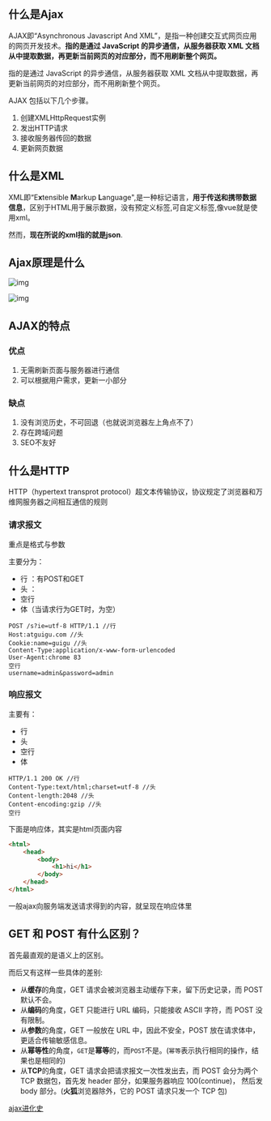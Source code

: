 

## 什么是Ajax

AJAX即“Asynchronous Javascript And XML”，是指一种创建交互式网页应用的网页开发技术。**指的是通过 JavaScript 的异步通信，从服务器获取 XML 文档从中提取数据，再更新当前网页的对应部分，而不用刷新整个网页。**

指的是通过 JavaScript 的异步通信，从服务器获取 XML 文档从中提取数据，再更新当前网页的对应部分，而不用刷新整个网页。



AJAX 包括以下几个步骤。

1. 创建XMLHttpRequest实例
2. 发出HTTP请求
3. 接收服务器传回的数据
4. 更新网页数据



## 什么是XML

XML即“E**x**tensible **M**arkup **L**anguage",是一种标记语言，**用于传送和携带数据信息**，区别于HTML用于展示数据，没有预定义标签,可自定义标签,像vue就是使用xml。

然而，**现在所说的xml指的就是json**.



## Ajax原理是什么

![img](https://p1-jj.byteimg.com/tos-cn-i-t2oaga2asx/gold-user-assets/2018/12/18/167bd019240a457b~tplv-t2oaga2asx-watermark.awebp)

![img](https://p1-jj.byteimg.com/tos-cn-i-t2oaga2asx/gold-user-assets/2018/12/18/167bd023855c0bf7~tplv-t2oaga2asx-watermark.awebp)



## AJAX的特点

### 优点

1. 无需刷新页面与服务器进行通信
2. 可以根据用户需求，更新一小部分

### 缺点

1. 没有浏览历史，不可回退（也就说浏览器左上角点不了）
2. 存在跨域问题
3. SEO不友好



## 什么是HTTP

HTTP（hypertext transprot protocol）超文本传输协议，协议规定了浏览器和万维网服务器之间相互通信的规则



### 请求报文

重点是格式与参数

主要分为： 

* 行 ：有POST和GET
* 头 ：
* 空行 
* 体（当请求行为GET时，为空）

```http
POST /s?ie=utf-8 HTTP/1.1 //行
Host:atguigu.com //头
Cookie:name=guigu //头
Content-Type:application/x-www-form-urlencoded
User-Agent:chrome 83
空行
username=admin&password=admin
```





### 响应报文

主要有：

* 行
* 头
* 空行
* 体



```http
HTTP/1.1 200 OK //行
Content-Type:text/html;charset=utf-8 //头
Content-length:2048 //头
Content-encoding:gzip //头
空行
```

下面是响应体，其实是html页面内容

```html
<html>
    <head>
        <body>
            <h1>hi</h1>
        </body>
    </head>
</html>
```

一般ajax向服务端发送请求得到的内容，就呈现在响应体里










## GET 和 POST 有什么区别？

首先最直观的是语义上的区别。

而后又有这样一些具体的差别:

-   从**缓存**的角度，GET 请求会被浏览器主动缓存下来，留下历史记录，而 POST 默认不会。
-   从**编码**的角度，GET 只能进行 URL 编码，只能接收 ASCII 字符，而 POST 没有限制。
-   从**参数**的角度，GET 一般放在 URL 中，因此不安全，POST 放在请求体中，更适合传输敏感信息。
-   从**幂等性**的角度，`GET`是**幂等**的，而`POST`不是。(`幂等`表示执行相同的操作，结果也是相同的)
-   从**TCP**的角度，GET 请求会把请求报文一次性发出去，而 POST 会分为两个 TCP 数据包，首先发 header 部分，如果服务器响应 100(continue)， 然后发 body 部分。(**火狐**浏览器除外，它的 POST 请求只发一个 TCP 包)







[ajax进化史](https://mieruko0713.github.io/2018/01/02/network/)








